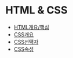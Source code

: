 HTML & CSS
==========

- [HTML개요/핵심](https://github.com/mrlee323/TIL/blob/main/HTML_CSS/html_basic.md)
- [CSS개요](https://github.com/mrlee323/TIL/blob/main/HTML_CSS/css_basic.md)
- [CSS선택자](https://github.com/mrlee323/TIL/blob/main/HTML_CSS/css_selector.md)
- [CSS속성](https://github.com/mrlee323/TIL/blob/main/HTML_CSS/css_attribute.md)

